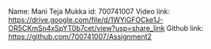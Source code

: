Name: Mani Teja Mukka
id: 700741007
Video link: https://drive.google.com/file/d/1WYiGFOCke1J-OR5CKmSn4xSpYT0b7cet/view?usp=share_link
Github link: https://github.com/700741007/Assignment2
